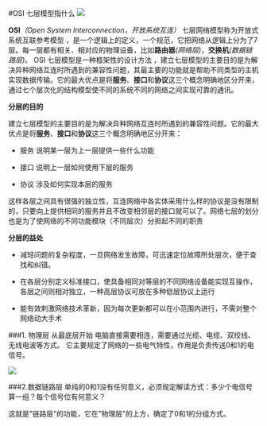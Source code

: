 #OSI 七层模型指什么
![](https://sfault-image.b0.upaiyun.com/428/731/4287316384-57465f9fe6045_articlex)

**OSI**_（Open System Interconnection，开放系统互连）_
七层网络模型称为开放式系统互联参考模型 ，是一个逻辑上的定义，一个规范，它把网络从逻辑上分为了7层。每一层都有相关、相对应的物理设备，比如**路由器**_(网络层)_，**交换机**_(数据链路层)_。
OSI 七层模型是一种框架性的设计方法 ，建立七层模型的主要目的是为解决异种网络互连时所遇到的兼容性问题，其最主要的功能就是帮助不同类型的主机实现数据传输。它的最大优点是将**服务**、**接口**和**协议**这三个概念明确地区分开来，通过七个层次化的结构模型使不同的系统不同的网络之间实现可靠的通讯。

**分层的目的**

建立七层模型的主要目的是为解决异种网络互连时所遇到的兼容性问题。它的最大优点是将**服务**、**接口**和**协议**这三个概念明确地区分开来：
- 服务
说明某一层为上一层提供一些什么功能

- 接口
说明上一层如何使用下层的服务

- 协议
涉及如何实现本层的服务

这样各层之间具有很强的独立性，互连网络中各实体采用什么样的协议是没有限制的，只要向上提供相同的服务并且不改变相邻层的接口就可以了。网络七层的划分也是为了使网络的不同功能模块（不同层次）分担起不同的职责

**分层的益处**
- 减轻问题的复杂程度，一旦网络发生故障，可迅速定位故障所处层次，便于查找和纠错。

- 在各层分别定义标准接口，使具备相同对等层的不同网络设备能实现互操作，各层之间则相对独立，一种高层协议可放在多种低层协议上运行

- 能有效刺激网络技术革新，因为每次更新都可以在小范围内进行，不需对整个网络动大手术

###1. 物理层
从最底层开始
电脑直接需要相连，需要通过光缆、电缆、双绞线、无线电波等方式。
它主要规定了网络的一些电气特性，作用是负责传送0和1的电信号。

![](http://www.ruanyifeng.com/blogimg/asset/201205/bg2012052903.png)

###2.数据链路层
单纯的0和1没有任何意义，必须规定解读方式：多少个电信号算一组？每个信号位有何意义？

这就是"链路层"的功能，它在"物理层"的上方，确定了0和1的分组方式。

 
 
  

